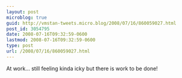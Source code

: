 ```yaml
---
layout: post
microblog: true
guid: http://vmstan-tweets.micro.blog/2008/07/16/860059027.html
post_id: 3054795
date: 2008-07-16T09:32:59-0600
lastmod: 2008-07-16T09:32:59-0600
type: post
url: /2008/07/16/860059027.html
---
```

At work... still feeling kinda icky but there is work to be done!
